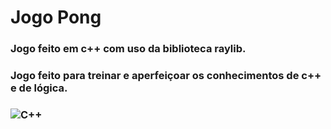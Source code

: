 # Jogo Pong

### Jogo feito em c++ com uso da biblioteca raylib.

### Jogo feito para treinar e aperfeiçoar os conhecimentos de c++ e de lógica.

### ![C++](https://img.shields.io/badge/c++-%2300599C.svg?style=for-the-badge&logo=c%2B%2B&logoColor=white)